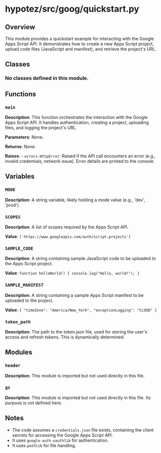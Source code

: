 # hypotez/src/goog/quickstart.py

## Overview

This module provides a quickstart example for interacting with the Google Apps Script API. It demonstrates how to create a new Apps Script project, upload code files (JavaScript and manifest), and retrieve the project's URL.


## Classes

### No classes defined in this module.


## Functions

### `main`

**Description**: This function orchestrates the interaction with the Google Apps Script API. It handles authentication, creating a project, uploading files, and logging the project's URL.

**Parameters**:
  None.

**Returns**:
  None.

**Raises**:
    - `errors.HttpError`: Raised if the API call encounters an error (e.g., invalid credentials, network issue). Error details are printed to the console.


## Variables

### `MODE`

**Description**:  A string variable, likely holding a mode value (e.g., 'dev', 'prod').


### `SCOPES`

**Description**: A list of scopes required by the Apps Script API.

**Value**: `['https://www.googleapis.com/auth/script.projects']`


### `SAMPLE_CODE`

**Description**: A string containing sample JavaScript code to be uploaded to the Apps Script project.

**Value**: `function helloWorld() { console.log("Hello, world!"); }`

### `SAMPLE_MANIFEST`

**Description**: A string containing a sample Apps Script manifest to be uploaded to the project.

**Value**: `{ "timeZone": "America/New_York", "exceptionLogging": "CLOUD" }`

### `token_path`

**Description**:  The path to the token.json file, used for storing the user's access and refresh tokens. This is dynamically determined.


## Modules

### `header`

**Description**: This module is imported but not used directly in this file.


### `gs`

**Description**: This module is imported but not used directly in this file. Its purpose is not defined here.


## Notes

- The code assumes a `credentials.json` file exists, containing the client secrets for accessing the Google Apps Script API.
- It uses `google-auth-oauthlib` for authentication.
- It uses `pathlib` for file handling.